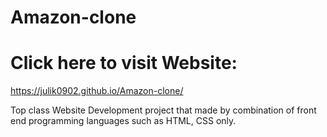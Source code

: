 # Amazon-clone
# Click here to visit Website:
  https://julik0902.github.io/Amazon-clone/

  Top class Website Development project that made by combination of front end programming languages such as HTML, CSS only.
